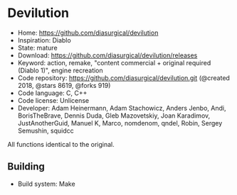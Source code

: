 # Devilution

- Home: https://github.com/diasurgical/devilution
- Inspiration: Diablo
- State: mature
- Download: https://github.com/diasurgical/devilution/releases
- Keyword: action, remake, "content commercial + original required (Diablo 1)", engine recreation
- Code repository: https://github.com/diasurgical/devilution.git (@created 2018, @stars 8619, @forks 919)
- Code language: C, C++
- Code license: Unlicense
- Developer: Adam Heinermann, Adam Stachowicz, Anders Jenbo, Andi, BorisTheBrave, Dennis Duda, Gleb Mazovetskiy, Joan Karadimov, JustAnotherGuid, Manuel K, Marco, nomdenom, qndel, Robin, Sergey Semushin, squidcc

All functions identical to the original.

## Building

- Build system: Make
